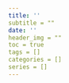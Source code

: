 ```yaml
---
title: ''
subtitle = ""
date: ''
header_img = ""
toc = true
tags = []
categories = []
series = []
---
```

